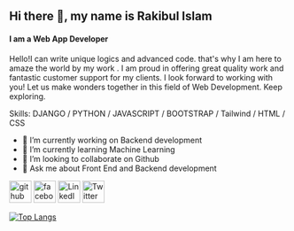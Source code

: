 ## Hi there 👋, my name is Rakibul Islam
#### I am a Web App Developer
Hello!I can write unique logics and advanced code. that's why I am here to amaze the world by my work . I am proud in offering great quality work and fantastic customer support for my clients. I look forward to working with you! Let us make wonders together in this field of Web Development. Keep exploring.

Skills:  DJANGO / PYTHON / JAVASCRIPT / BOOTSTRAP / Tailwind / HTML / CSS

- 🔭 I’m currently working on Backend development 
- 🌱 I’m currently learning Machine Learning 
- 👯 I’m looking to collaborate on Github 
- 💬 Ask me about Front End and Backend development 


[<img src='https://cdn.jsdelivr.net/npm/simple-icons@3.0.1/icons/github.svg' alt='github' height='40'>](https://github.com/rakibul4516)  [<img src='https://cdn.jsdelivr.net/npm/simple-icons@3.0.1/icons/facebook.svg' alt='facebook' height='40'>](https://www.facebook.com/rakibul4516)  [<img src='https://cdn.jsdelivr.net/npm/simple-icons@3.0.1/icons/linkedin.svg' alt='LinkedIn' height='40'>](https://www.linkedin.com/in/rakibul-islam4516/)  [<img src='https://cdn.jsdelivr.net/npm/simple-icons@3.0.1/icons/twitter.svg' alt='Twitter' height='40'>](https://www.twitter.com/Rakibul4516/)  


[![Top Langs](https://github-readme-stats.vercel.app/api/top-langs/?username=rakibul4516)](https://github.com/anuraghazra/github-readme-stats)

